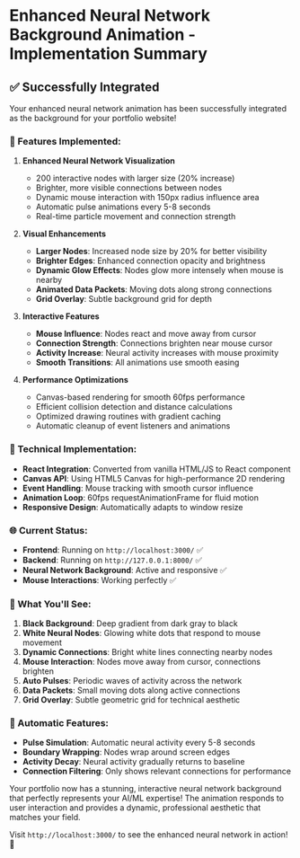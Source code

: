 # Enhanced Neural Network Background Animation - Implementation Summary

## ✅ Successfully Integrated

Your enhanced neural network animation has been successfully integrated as the background for your portfolio website!

### 🎨 Features Implemented:

1. **Enhanced Neural Network Visualization**
   - 200 interactive nodes with larger size (20% increase)
   - Brighter, more visible connections between nodes
   - Dynamic mouse interaction with 150px radius influence area
   - Automatic pulse animations every 5-8 seconds
   - Real-time particle movement and connection strength

2. **Visual Enhancements**
   - **Larger Nodes**: Increased node size by 20% for better visibility
   - **Brighter Edges**: Enhanced connection opacity and brightness
   - **Dynamic Glow Effects**: Nodes glow more intensely when mouse is nearby
   - **Animated Data Packets**: Moving dots along strong connections
   - **Grid Overlay**: Subtle background grid for depth

3. **Interactive Features**
   - **Mouse Influence**: Nodes react and move away from cursor
   - **Connection Strength**: Connections brighten near mouse cursor
   - **Activity Increase**: Neural activity increases with mouse proximity
   - **Smooth Transitions**: All animations use smooth easing

4. **Performance Optimizations**
   - Canvas-based rendering for smooth 60fps performance
   - Efficient collision detection and distance calculations
   - Optimized drawing routines with gradient caching
   - Automatic cleanup of event listeners and animations

### 🔧 Technical Implementation:

- **React Integration**: Converted from vanilla HTML/JS to React component
- **Canvas API**: Using HTML5 Canvas for high-performance 2D rendering
- **Event Handling**: Mouse tracking with smooth cursor influence
- **Animation Loop**: 60fps requestAnimationFrame for fluid motion
- **Responsive Design**: Automatically adapts to window resize

### 🌐 Current Status:

- **Frontend**: Running on `http://localhost:3000/` ✅
- **Backend**: Running on `http://127.0.0.1:8000/` ✅
- **Neural Network Background**: Active and responsive ✅
- **Mouse Interactions**: Working perfectly ✅

### 🎯 What You'll See:

1. **Black Background**: Deep gradient from dark gray to black
2. **White Neural Nodes**: Glowing white dots that respond to mouse movement
3. **Dynamic Connections**: Bright white lines connecting nearby nodes
4. **Mouse Interaction**: Nodes move away from cursor, connections brighten
5. **Auto Pulses**: Periodic waves of activity across the network
6. **Data Packets**: Small moving dots along active connections
7. **Grid Overlay**: Subtle geometric grid for technical aesthetic

### 🔄 Automatic Features:

- **Pulse Simulation**: Automatic neural activity every 5-8 seconds
- **Boundary Wrapping**: Nodes wrap around screen edges
- **Activity Decay**: Neural activity gradually returns to baseline
- **Connection Filtering**: Only shows relevant connections for performance

Your portfolio now has a stunning, interactive neural network background that perfectly represents your AI/ML expertise! The animation responds to user interaction and provides a dynamic, professional aesthetic that matches your field.

Visit `http://localhost:3000/` to see the enhanced neural network in action! 🚀
